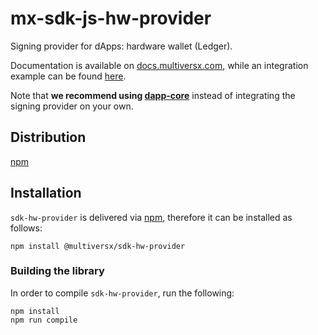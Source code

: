 # mx-sdk-js-hw-provider

Signing provider for dApps: hardware wallet (Ledger).

Documentation is available on [docs.multiversx.com](https://docs.multiversx.com/sdk-and-tools/erdjs/erdjs-signing-providers/), while an integration example can be found [here](https://github.com/multiversx/mx-sdk-js-examples/tree/main/signing-providers).

Note that **we recommend using [dapp-core](https://github.com/multiversx/mx-sdk-dapp)** instead of integrating the signing provider on your own.

## Distribution

[npm](https://www.npmjs.com/package/@multiversx/sdk-hw-provider)

## Installation

`sdk-hw-provider` is delivered via [npm](https://www.npmjs.com/package/@multiversx/sdk-hw-provider), therefore it can be installed as follows:

```
npm install @multiversx/sdk-hw-provider
```

### Building the library

In order to compile `sdk-hw-provider`, run the following:

```
npm install
npm run compile
```
